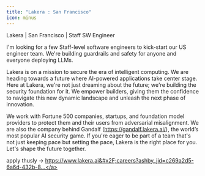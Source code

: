 ```yaml
---
title: "Lakera : San Francisco"
icon: minus
---
```

Lakera | San Francisco | Staff SW Engineer

I&#x27;m looking for a few Staff-level software engineers to kick-start our US engineer team. We&#x27;re building guardrails and safety for anyone and everyone deploying LLMs.

Lakera is on a mission to secure the era of intelligent computing. We are heading towards a future where AI-powered applications take center stage. Here at Lakera, we&#x27;re not just dreaming about the future; we&#x27;re building the security foundation for it. We empower builders, giving them the confidence to navigate this new dynamic landscape and unleash the next phase of innovation.

We work with Fortune 500 companies, startups, and foundation model providers to protect them and their users from adversarial misalignment. We are also the company behind Gandalf (<a href="https:&#x2F;&#x2F;gandalf.lakera.ai&#x2F;" rel="nofollow">https:&#x2F;&#x2F;gandalf.lakera.ai&#x2F;</a>), the world’s most popular AI security game. If you&#x27;re eager to be part of a team that&#x27;s not just keeping pace but setting the pace, Lakera is the right place for you. Let&#x27;s shape the future together.

apply thusly -&gt; <a href="https:&#x2F;&#x2F;www.lakera.ai&#x2F;careers?ashby_jid=c269a2d5-6a6d-432b-848f-e7bfc25817c0" rel="nofollow">https:&#x2F;&#x2F;www.lakera.ai&#x2F;careers?ashby_jid=c269a2d5-6a6d-432b-8...</a>
